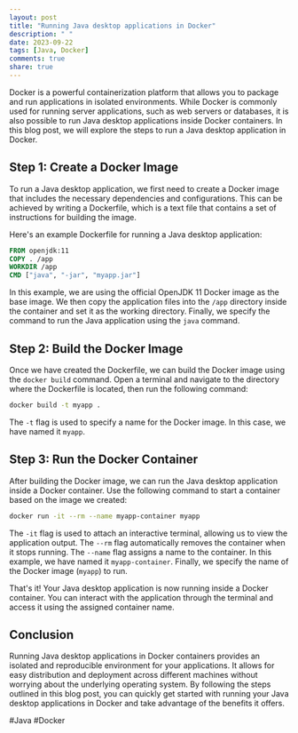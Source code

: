 ```yaml
---
layout: post
title: "Running Java desktop applications in Docker"
description: " "
date: 2023-09-22
tags: [Java, Docker]
comments: true
share: true
---
```


Docker is a powerful containerization platform that allows you to package and run applications in isolated environments. While Docker is commonly used for running server applications, such as web servers or databases, it is also possible to run Java desktop applications inside Docker containers. In this blog post, we will explore the steps to run a Java desktop application in Docker.

## Step 1: Create a Docker Image

To run a Java desktop application, we first need to create a Docker image that includes the necessary dependencies and configurations. This can be achieved by writing a Dockerfile, which is a text file that contains a set of instructions for building the image.

Here's an example Dockerfile for running a Java desktop application:

```dockerfile
FROM openjdk:11
COPY . /app
WORKDIR /app
CMD ["java", "-jar", "myapp.jar"]
```

In this example, we are using the official OpenJDK 11 Docker image as the base image. We then copy the application files into the `/app` directory inside the container and set it as the working directory. Finally, we specify the command to run the Java application using the `java` command.

## Step 2: Build the Docker Image

Once we have created the Dockerfile, we can build the Docker image using the `docker build` command. Open a terminal and navigate to the directory where the Dockerfile is located, then run the following command:

```bash
docker build -t myapp .
```

The `-t` flag is used to specify a name for the Docker image. In this case, we have named it `myapp`.

## Step 3: Run the Docker Container

After building the Docker image, we can run the Java desktop application inside a Docker container. Use the following command to start a container based on the image we created:

```bash
docker run -it --rm --name myapp-container myapp
```

The `-it` flag is used to attach an interactive terminal, allowing us to view the application output. The `--rm` flag automatically removes the container when it stops running. The `--name` flag assigns a name to the container. In this example, we have named it `myapp-container`. Finally, we specify the name of the Docker image (`myapp`) to run.

That's it! Your Java desktop application is now running inside a Docker container. You can interact with the application through the terminal and access it using the assigned container name.

## Conclusion

Running Java desktop applications in Docker containers provides an isolated and reproducible environment for your applications. It allows for easy distribution and deployment across different machines without worrying about the underlying operating system. By following the steps outlined in this blog post, you can quickly get started with running your Java desktop applications in Docker and take advantage of the benefits it offers.

#Java #Docker